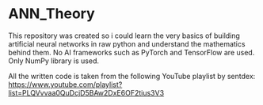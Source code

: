 # ANN_Theory
This repository was created so i could learn the very basics of building artificial neural networks in raw python and understand the mathematics behind them. No AI frameworks such as PyTorch and TensorFlow are used. Only NumPy  library is used.

All the written code is taken from the following YouTube playlist by sentdex:
https://www.youtube.com/playlist?list=PLQVvvaa0QuDcjD5BAw2DxE6OF2tius3V3  
